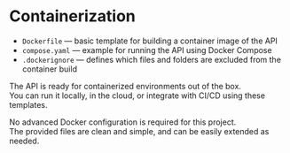 # Containerization

- `Dockerfile` — basic template for building a container image of the API
- `compose.yaml` — example for running the API using Docker Compose
- `.dockerignore` — defines which files and folders are excluded from the container build

The API is ready for containerized environments out of the box.  
You can run it locally, in the cloud, or integrate with CI/CD using these templates.

No advanced Docker configuration is required for this project.  
The provided files are clean and simple, and can be easily extended as needed.

